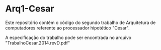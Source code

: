 Arq1-Cesar
==========

Este repositório contém o código do segundo trabalho de Arquitetura de computadores referente ao processador hipotético "Cesar".

A especificação do trabalho pode ser encontrada no arquivo "TrabalhoCesar.2014.revD.pdf"
